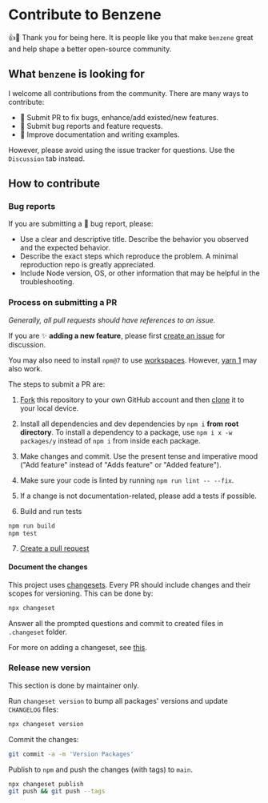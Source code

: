 # Contribute to Benzene

:+1::tada: Thank you for being here. It is people like you that make `benzene` great and help shape a better open-source community.

## What `benzene` is looking for

I welcome all contributions from the community. There are many ways to contribute:

- :art: Submit PR to fix bugs, enhance/add existed/new features.
- :children_crossing: Submit bug reports and feature requests.
- :pencil: Improve documentation and writing examples.

However, please avoid using the issue tracker for questions. Use the `Discussion` tab instead.

## How to contribute

### Bug reports

If you are submitting a :bug: bug report, please:

- Use a clear and descriptive title. Describe the behavior you observed and the expected behavior.
- Describe the exact steps which reproduce the problem. A minimal reproduction repo is greatly appreciated.
- Include Node version, OS, or other information that may be helpful in the troubleshooting.

### Process on submitting a PR

*Generally, all pull requests should have references to an issue.*

If you are :sparkles: **adding a new feature**, please first [create an issue](../../issues/new) for discussion.

You may also need to install `npm@7` to use [workspaces](https://docs.npmjs.com/cli/v7/using-npm/workspaces). However, [yarn 1](https://classic.yarnpkg.com/) may also work.

The steps to submit a PR are:

1. [Fork](https://help.github.com/articles/fork-a-repo/) this repository to your own GitHub account and then [clone](https://help.github.com/articles/cloning-a-repository/) it to your local device.

2. Install all dependencies and dev dependencies by `npm i` **from root directory**. To install a dependency to a package, use `npm i x -w packages/y` instead of `npm i` from inside each package.

3. Make changes and commit. Use the present tense and imperative mood ("Add feature" instead of "Adds feature" or "Added feature").

4. Make sure your code is linted by running `npm run lint -- --fix`. 

5. If a change is not documentation-related, please add a tests if possible.

6. Build and run tests

```bash
npm run build
npm test
```

7. [Create a pull request](https://help.github.com/en/articles/creating-a-pull-request-from-a-fork)

#### Document the changes

This project uses [changesets](https://github.com/atlassian/changesets). Every PR should include changes and their scopes for versioning. This can be done by:

```bash
npx changeset
```

Answer all the prompted questions and commit to created files in `.changeset` folder.

For more on adding a changeset, see [this](https://github.com/atlassian/changesets/blob/master/docs/adding-a-changeset.md#i-am-in-a-multi-package-repository-a-mono-repo).

### Release new version

This section is done by maintainer only.

Run `changeset version` to bump all packages' versions and update `CHANGELOG` files:

```bash
npx changeset version
```

Commit the changes:

```bash
git commit -a -m 'Version Packages'
```

Publish to `npm` and push the changes (with tags) to `main`.

```bash
npx changeset publish
git push && git push --tags
```